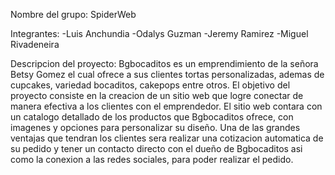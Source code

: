 Nombre del grupo: SpiderWeb

Integrantes:
  -Luis Anchundia
  -Odalys Guzman
  -Jeremy Ramirez
  -Miguel Rivadeneira

Descripcion del proyecto:
  Bgbocaditos es un emprendimiento de la señora Betsy Gomez el cual ofrece a sus clientes tortas personalizadas, ademas de cupcakes, variedad bocaditos, cakepops entre otros. El objetivo del proyecto consiste en la creacion de un sitio web que logre conectar de manera efectiva a los clientes con el emprendedor. El sitio web contara con un catalogo detallado de los productos que Bgbocaditos ofrece, con imagenes y opciones para personalizar su diseño. Una de las grandes ventajas que tendran los clientes sera realizar una cotizacion automatica de su pedido y tener un contacto directo con el dueño de Bgbocaditos asi como la conexion a las redes sociales, para poder realizar el pedido.
